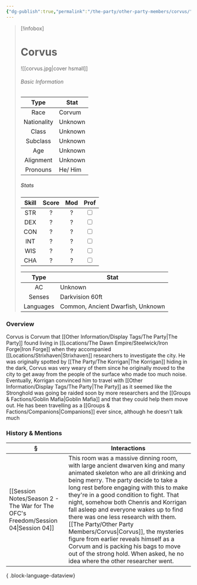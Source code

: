 ```yaml
---
{"dg-publish":true,"permalink":"/the-party/other-party-members/corvus/","updated":"2025-06-10T19:10:33.845+01:00"}
---
```




> [!infobox]
> 
> # Corvus
> ![[corvus.jpg\|cover hsmall]]
> ###### Basic Information
> 
>  Type | Stat |
> :----: | --- |
>  Race | Corvum |
>  Nationality | Unknown |
>  Class | Unknown |
>  Subclass | Unknown |
>  Age | Unknown |
>  Alignment | Unknown |
>  Pronouns | He/ Him |
>  ##### Stats
> Skill | Score | Mod | Prof |
> :---: | :---: | :---: | :---: |
>  STR | ? | ? | <input type="checkbox" unchecked> |
>  DEX | ? | ? |  <input type="checkbox" unchecked> |
>  CON | ? | ? | <input type="checkbox" unchecked> |
>  INT | ? | ? | <input type="checkbox" unchecked>|
>  WIS | ? | ? | <input type="checkbox" unchecked> |
>  CHA | ? | ? | <input type="checkbox" unchecked> |
>  
>Type | Stat |
>:---: | --- |
>AC | Unknown |
>Senses | Darkvision 60ft |
>Languages | Common, Ancient Dwarfish, Unknown|
### Overview
Corvus is Corvum that [[Other Information/Display Tags/The Party\|The Party]] found living in [[Locations/The Dawn Empire/Steelwick/Iron Forge\|Iron Forge]] when they accompanied [[Locations/Strixhaven\|Strixhaven]] researchers to investigate the city. He was originally spotted by [[The Party/The Korrigan\|The Korrigan]] hiding in the dark, Corvus was very weary of them since he originally moved to the city to get away from the people of the surface who made too much noise. Eventually, Korrigan convinced him to travel with [[Other Information/Display Tags/The Party\|The Party]] as it seemed like the Stronghold was going be raided soon by more researchers and the [[Groups & Factions/Goblin Mafia\|Goblin Mafia]] and that they could help them move out. He has been travelling as a [[Groups & Factions/Companions\|Companions]] ever since, although he doesn't talk much

### History & Mentions
| §                                                                                    | Interactions                                                                                                                                                                                                                                                                                                                                                                                                                                                                                                                                                                 |
| ------------------------------------------------------------------------------------ | ---------------------------------------------------------------------------------------------------------------------------------------------------------------------------------------------------------------------------------------------------------------------------------------------------------------------------------------------------------------------------------------------------------------------------------------------------------------------------------------------------------------------------------------------------------------------------- |
| [[Session Notes/Season 2 - The War for The OFC's Freedom/Session 04\|Session 04]] | This room was a massive dinning room, with large ancient dwarven king and many animated skeleton who are all drinking and being merry. The party decide to take a long rest before engaging with this to make they're in a good condition to fight. That night, somehow both Chenris and Korrigan fall asleep and everyone wakes up to find there was one less research with them. [[The Party/Other Party Members/Corvus\|Corvus]], the mysteries figure from earlier reveals himself as a Corvum and is packing his bags to move out of the strong hold. When asked, he no idea where the other researcher went. |

{ .block-language-dataview}
